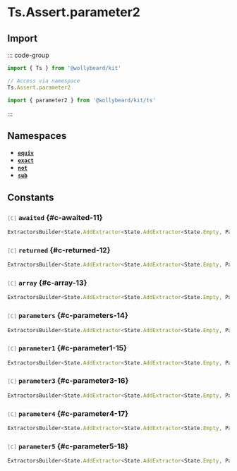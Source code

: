 # Ts.Assert.parameter2

## Import

::: code-group

```typescript [Namespace]
import { Ts } from '@wollybeard/kit'

// Access via namespace
Ts.Assert.parameter2
```

```typescript [Barrel]
import { parameter2 } from '@wollybeard/kit/ts'
```

:::

## Namespaces

- [**`equiv`**](/api/ts/assert/parameter2/equiv)
- [**`exact`**](/api/ts/assert/parameter2/exact)
- [**`not`**](/api/ts/assert/parameter2/not)
- [**`sub`**](/api/ts/assert/parameter2/sub)

## Constants

### <span style="opacity: 0.6; font-weight: normal; font-size: 0.85em;">`[C]`</span> `awaited`<SourceLink inline href="https://github.com/jasonkuhrt/kit/blob/main/./src/utils/ts/assert/builder-generated/parameter2/$$.ts#L11" /> {#c-awaited-11}

```typescript
ExtractorsBuilder<State.AddExtractor<State.AddExtractor<State.Empty, Parameter2>, Awaited$>>
```

### <span style="opacity: 0.6; font-weight: normal; font-size: 0.85em;">`[C]`</span> `returned`<SourceLink inline href="https://github.com/jasonkuhrt/kit/blob/main/./src/utils/ts/assert/builder-generated/parameter2/$$.ts#L12" /> {#c-returned-12}

```typescript
ExtractorsBuilder<State.AddExtractor<State.AddExtractor<State.Empty, Parameter2>, Returned>>
```

### <span style="opacity: 0.6; font-weight: normal; font-size: 0.85em;">`[C]`</span> `array`<SourceLink inline href="https://github.com/jasonkuhrt/kit/blob/main/./src/utils/ts/assert/builder-generated/parameter2/$$.ts#L13" /> {#c-array-13}

```typescript
ExtractorsBuilder<State.AddExtractor<State.AddExtractor<State.Empty, Parameter2>, ArrayElement>>
```

### <span style="opacity: 0.6; font-weight: normal; font-size: 0.85em;">`[C]`</span> `parameters`<SourceLink inline href="https://github.com/jasonkuhrt/kit/blob/main/./src/utils/ts/assert/builder-generated/parameter2/$$.ts#L14" /> {#c-parameters-14}

```typescript
ExtractorsBuilder<State.AddExtractor<State.AddExtractor<State.Empty, Parameter2>, Parameters$>>
```

### <span style="opacity: 0.6; font-weight: normal; font-size: 0.85em;">`[C]`</span> `parameter1`<SourceLink inline href="https://github.com/jasonkuhrt/kit/blob/main/./src/utils/ts/assert/builder-generated/parameter2/$$.ts#L15" /> {#c-parameter1-15}

```typescript
ExtractorsBuilder<State.AddExtractor<State.AddExtractor<State.Empty, Parameter2>, Parameter1>>
```

### <span style="opacity: 0.6; font-weight: normal; font-size: 0.85em;">`[C]`</span> `parameter3`<SourceLink inline href="https://github.com/jasonkuhrt/kit/blob/main/./src/utils/ts/assert/builder-generated/parameter2/$$.ts#L16" /> {#c-parameter3-16}

```typescript
ExtractorsBuilder<State.AddExtractor<State.AddExtractor<State.Empty, Parameter2>, Parameter3>>
```

### <span style="opacity: 0.6; font-weight: normal; font-size: 0.85em;">`[C]`</span> `parameter4`<SourceLink inline href="https://github.com/jasonkuhrt/kit/blob/main/./src/utils/ts/assert/builder-generated/parameter2/$$.ts#L17" /> {#c-parameter4-17}

```typescript
ExtractorsBuilder<State.AddExtractor<State.AddExtractor<State.Empty, Parameter2>, Parameter4>>
```

### <span style="opacity: 0.6; font-weight: normal; font-size: 0.85em;">`[C]`</span> `parameter5`<SourceLink inline href="https://github.com/jasonkuhrt/kit/blob/main/./src/utils/ts/assert/builder-generated/parameter2/$$.ts#L18" /> {#c-parameter5-18}

```typescript
ExtractorsBuilder<State.AddExtractor<State.AddExtractor<State.Empty, Parameter2>, Parameter5>>
```

